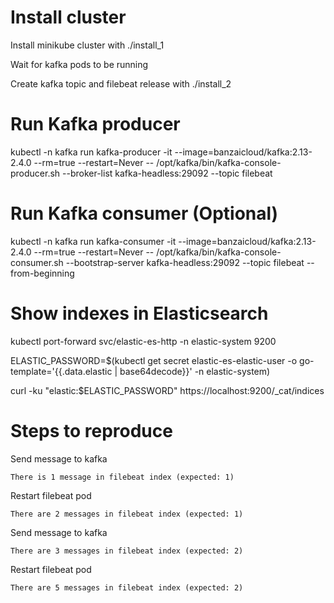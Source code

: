 # Install cluster

Install minikube cluster with ./install_1

Wait for kafka pods to be running

Create kafka topic and filebeat release with ./install_2

# Run Kafka producer

kubectl -n kafka run kafka-producer -it --image=banzaicloud/kafka:2.13-2.4.0 --rm=true --restart=Never -- /opt/kafka/bin/kafka-console-producer.sh --broker-list kafka-headless:29092 --topic filebeat

# Run Kafka consumer (Optional)

kubectl -n kafka run kafka-consumer -it --image=banzaicloud/kafka:2.13-2.4.0 --rm=true --restart=Never -- /opt/kafka/bin/kafka-console-consumer.sh --bootstrap-server kafka-headless:29092 --topic filebeat --from-beginning

# Show indexes in Elasticsearch

kubectl port-forward svc/elastic-es-http -n elastic-system 9200

ELASTIC_PASSWORD=$(kubectl get secret elastic-es-elastic-user -o go-template='{{.data.elastic | base64decode}}' -n elastic-system)

curl -ku "elastic:$ELASTIC_PASSWORD" https://localhost:9200/_cat/indices

# Steps to reproduce

Send message to kafka

`There is 1 message in filebeat index (expected: 1)`

Restart filebeat pod

`There are 2 messages in filebeat index (expected: 1)`

Send message to kafka

`There are 3 messages in filebeat index (expected: 2)`

Restart filebeat pod

`There are 5 messages in filebeat index (expected: 2)`